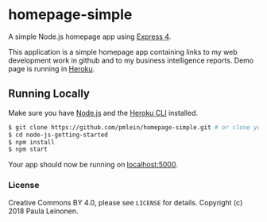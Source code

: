 # homepage-simple

A simple Node.js homepage app using [Express 4](http://expressjs.com/).

This application is a simple homepage app containing links to my web development work in github and to my business intelligence reports. Demo page is running in [Heroku](https://www.heroku.com).

## Running Locally

Make sure you have [Node.js](http://nodejs.org/) and the [Heroku CLI](https://cli.heroku.com/) installed.

```sh
$ git clone https://github.com/pmlein/homepage-simple.git # or clone your own fork
$ cd node-js-getting-started
$ npm install
$ npm start
```

Your app should now be running on [localhost:5000](http://localhost:5000/).

### License
Creative Commons BY 4.0, please see `LICENSE` for details. Copyright (c) 2018 Paula Leinonen.
